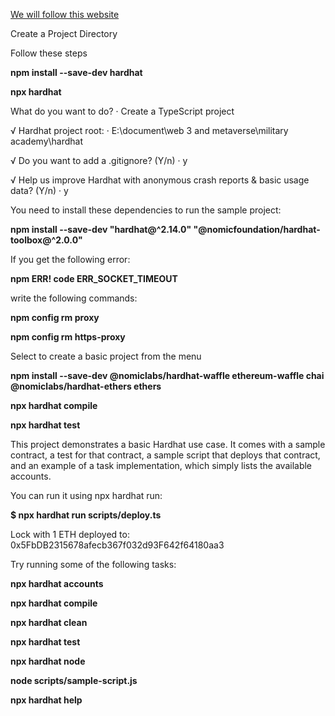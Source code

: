 [We will follow this website](https://hardhat.org/hardhat-runner/docs/getting-started#overview)

Create a Project Directory

Follow these steps

**npm install --save-dev hardhat**

**npx hardhat**

What do you want to do? · Create a TypeScript project

√ Hardhat project root: · E:\document\web 3 and metaverse\military academy\hardhat

√ Do you want to add a .gitignore? (Y/n) · y

√ Help us improve Hardhat with anonymous crash reports & basic usage data? (Y/n) · y

You need to install these dependencies to run the sample project:

**npm install --save-dev "hardhat@^2.14.0" "@nomicfoundation/hardhat-toolbox@^2.0.0"**

If you get the following error:

**npm ERR! code ERR_SOCKET_TIMEOUT**

write the following commands:

**npm config rm proxy**

**npm config rm https-proxy**

Select to create a basic project from the menu

**npm install --save-dev @nomiclabs/hardhat-waffle ethereum-waffle chai @nomiclabs/hardhat-ethers ethers**

**npx hardhat compile**

**npx hardhat test**

This project demonstrates a basic Hardhat use case. It comes with a sample contract, a test for that contract, a sample script that deploys that contract, and an example of a task implementation, which simply lists the available accounts.

You can run it using npx hardhat run:

**$ npx hardhat run scripts/deploy.ts**

Lock with 1 ETH deployed to: 0x5FbDB2315678afecb367f032d93F642f64180aa3


Try running some of the following tasks:

**npx hardhat accounts**

**npx hardhat compile**

**npx hardhat clean**

**npx hardhat test**

**npx hardhat node**

**node scripts/sample-script.js**

**npx hardhat help**




